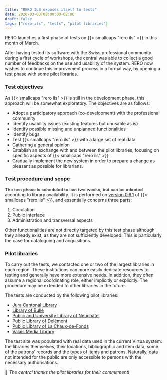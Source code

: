 ```yaml
---
title: "RERO ILS exposes itself to tests"
date: 2020-03-03T08:00:00+02:00
draft: false
tags: ["rero-ils", "tests", "pilot libraries"]
---
```


RERO launches a first phase of tests on {{< smallcaps "rero ils" >}} in this month of March.

After having tested its software with the Swiss professional community during a first cycle of workshops, the central was able to collect a good number of feedbacks on the use and usability of the system. RERO now wishes to continue this improvement process in a formal way, by opening a test phase with some pilot libraries.

<!--more-->

### Test objectives

As {{< smallcaps "rero ils" >}} is still in the development phase, this approach will be somewhat exploratory. The objectives are as follows:

* Adopt a participatory approach (co-development) with the professional community
* Identify usability issues (existing features but unusable as is)
* Identify possible missing and unplanned functionalities
* Identify bugs
* Test {{< smallcaps "rero ils" >}} with a large set of real data
* Gathering a general opinion
* Establish an exchange with and between the pilot libraries, focusing on specific aspects of {{< smallcaps "rero ils" >}} 
* Gradually implement the new system in order to prepare a change as pleasant as possible for librarians.

### Test procedure and scope

The test phase is scheduled to last two weeks, but can be adapted according to library availability. It is performed on [version 0.6.1](https://github.com/rero/rero-ils/releases/tag/v0.6.1) of {{< smallcaps "rero ils" >}}, and essentially concerns three parts:

1. Circulation
2. Public interface
3. Administration and transversal aspects

Other functionalities are not directly targeted by this test phase although they already exist, as they are not sufficiently developed. This is particularly the case for cataloguing and acquisitions.

### Pilot libraries

To carry out the tests, we contacted one or two of the largest libraries in each region. These institutions can more easily dedicate resources to testing and generally have more extensive needs. In addition, they often assume a regional coordinating role, either implicitly or explicitly. The procedure may be extended to other libraries in the future.

The tests are conducted by the following pilot libraries:

* [Jura Cantonal Library](https://www.jura.ch/occ/bicj)
* [Library of Bulle](https://musee-gruerien.ch/)
* [Public and University Library of Neuchâtel](http://bpun.unine.ch/)
* [Public Library of Delémont](http://www.delemont.ch/fr/Tourisme-culture-et-loisirs/Vie-culturelles/Bibliotheque/Bibliotheque.html)
* [Public Library of La Chaux-de-Fonds](http://cdf-bibliotheques.ne.ch/)
* [Valais Media Library](https://www.mediatheque.ch/)

The test site was populated with real data used in the current Virtua system: the libraries themselves, their locations, bibliographic and item data, some of the patrons' records and the types of items and patrons. Naturally, data not intended for the public are only accessible to persons with the necessary authorisations.

💙 *The central thanks the pilot libraries for their commitment!*